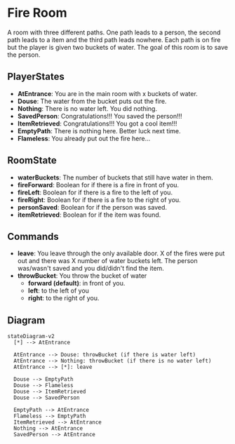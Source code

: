 # Fire Room

A room with three different paths.
One path leads to a person, the second path leads to a item and the third path leads nowhere.
Each path is on fire but the player is given two buckets of water.
The goal of this room is to save the person.

## PlayerStates

- **AtEntrance**: You are in the main room with x buckets of water.
- **Douse**: The water from the bucket puts out the fire.
- **Nothing**: There is no water left. You did nothing.
- **SavedPerson**: Congratulations!!! You saved the person!!!
- **ItemRetrieved**: Congratulations!!! You got a cool item!!!
- **EmptyPath**: There is nothing here. Better luck next time.
- **Flameless**: You already put out the fire here...

## RoomState

- **waterBuckets**: The number of buckets that still have water in them.
- **fireForward**: Boolean for if there is a fire in front of you.
- **fireLeft**: Boolean for if there is a fire to the left of you.
- **fireRight**: Boolean for if there is a fire to the right of you.
- **personSaved**: Boolean for if the person was saved.
- **itemRetrieved**: Boolean for if the item was found.

## Commands

- **leave**: You leave through the only available door.
  X of the fires were put out and there was X number of water buckets left.
  The person was/wasn't saved and you did/didn't find the item.
- **throwBucket**: You throw the bucket of water
  - **forward (default)**: in front of you.
  - **left**: to the left of you
  - **right**: to the right of you.

## Diagram

```mermaid
stateDiagram-v2
  [*] --> AtEntrance

  AtEntrance --> Douse: throwBucket (if there is water left)
  AtEntrance --> Nothing: throwBucket (if there is no water left)
  AtEntrance --> [*]: leave

  Douse --> EmptyPath
  Douse --> Flameless
  Douse --> ItemRetrieved
  Douse --> SavedPerson

  EmptyPath --> AtEntrance
  Flameless --> EmptyPath
  ItemRetrieved --> AtEntrance
  Nothing --> AtEntrance
  SavedPerson --> AtEntrance
```
